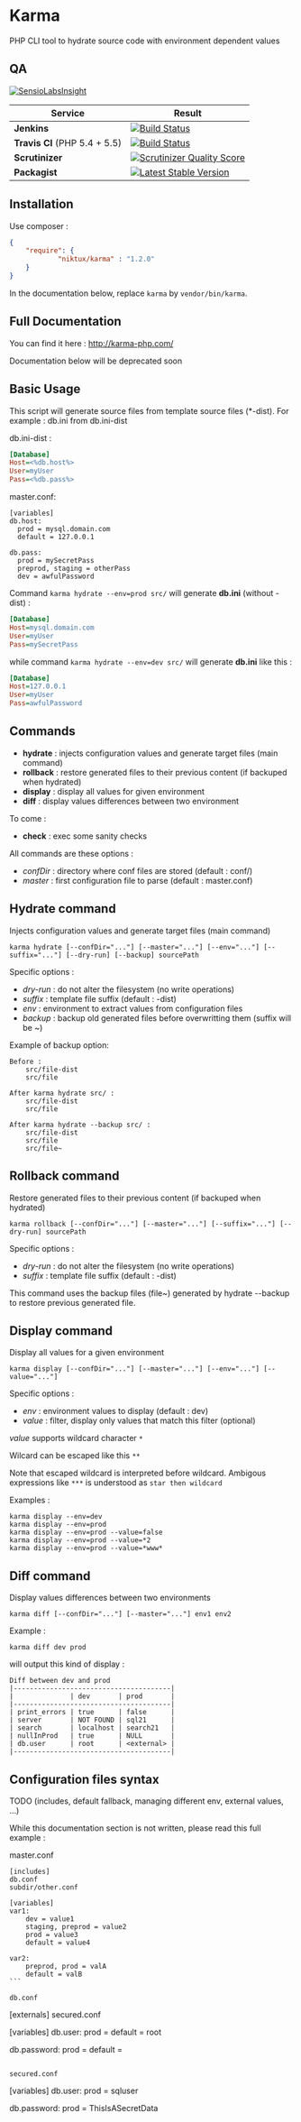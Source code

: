 Karma 
=====

PHP CLI tool to hydrate source code with environment dependent values 


QA
--

[![SensioLabsInsight](https://insight.sensiolabs.com/projects/94083ab1-1613-46c1-b380-ec575926ae39/big.png)](https://insight.sensiolabs.com/projects/94083ab1-1613-46c1-b380-ec575926ae39)

Service | Result
--- | ---
**Jenkins** | [![Build Status](http://jenkins.deboo.fr/job/Karma/badge/icon)](http://jenkins.deboo.fr/job/Karma/)
**Travis CI** (PHP 5.4 + 5.5) | [![Build Status](https://travis-ci.org/Niktux/karma.png?branch=master)](https://travis-ci.org/Niktux/karma)
**Scrutinizer** | [![Scrutinizer Quality Score](https://scrutinizer-ci.com/g/Niktux/karma/badges/quality-score.png?s=595d09c72316b5e706c3f78fb00807bc6b1515f1)](https://scrutinizer-ci.com/g/Niktux/karma/)
**Packagist** | [![Latest Stable Version](https://poser.pugx.org/niktux/karma/v/stable.png)](https://packagist.org/packages/niktux/karma)

Installation
------------
Use composer :
```json
{
    "require": {
		    "niktux/karma" : "1.2.0"
    }
}
```
In the documentation below, replace ```karma``` by ```vendor/bin/karma```.

Full Documentation
------------------
You can find it here : http://karma-php.com/

Documentation below will be deprecated soon


Basic Usage 
-----------
This script will generate source files from template source files (*-dist).
For example : db.ini from db.ini-dist

db.ini-dist :
```ini
[Database]
Host=<%db.host%>
User=myUser
Pass=<%db.pass%>
```
master.conf:
```
[variables]
db.host:
  prod = mysql.domain.com
  default = 127.0.0.1
  
db.pass:
  prod = mySecretPass
  preprod, staging = otherPass
  dev = awfulPassword
```

Command ```karma hydrate --env=prod src/``` will generate **db.ini** (without -dist) :

```ini
[Database]
Host=mysql.domain.com
User=myUser
Pass=mySecretPass
```

while command ```karma hydrate --env=dev src/``` will generate **db.ini** like this :

```ini
[Database]
Host=127.0.0.1
User=myUser
Pass=awfulPassword
```

Commands
--------

* **hydrate** : injects configuration values and generate target files (main command)
* **rollback** : restore generated files to their previous content (if backuped when hydrated)
* **display** : display all values for given environment
* **diff** : display values differences between two environment

To come : 
* **check** : exec some sanity checks

All commands are these options : 
* *confDir* : directory where conf files are stored (default : conf/)
* *master* : first configuration file to parse (default : master.conf)

Hydrate command
---------------
Injects configuration values and generate target files (main command)
```
karma hydrate [--confDir="..."] [--master="..."] [--env="..."] [--suffix="..."] [--dry-run] [--backup] sourcePath
```

Specific options :
* *dry-run* : do not alter the filesystem (no write operations)
* *suffix* : template file suffix (default : -dist)
* *env* : environment to extract values from configuration files
* *backup* : backup old generated files before overwritting them (suffix will be ~)
 
Example of backup option:
```
Before :
    src/file-dist
    src/file

After karma hydrate src/ :
    src/file-dist
    src/file
    
After karma hydrate --backup src/ :    
    src/file-dist
    src/file
    src/file~
```

Rollback command
----------------
Restore generated files to their previous content (if backuped when hydrated)
```
karma rollback [--confDir="..."] [--master="..."] [--suffix="..."] [--dry-run] sourcePath
```

Specific options :
* *dry-run* : do not alter the filesystem (no write operations)
* *suffix* : template file suffix (default : -dist)

This command uses the backup files (file~) generated by hydrate --backup to restore previous generated file.



Display command
---------------
Display all values for a given environment

```
karma display [--confDir="..."] [--master="..."] [--env="..."] [--value="..."]
```

Specific options :
* *env* : environment values to display (default : dev)
* *value* : filter, display only values that match this filter (optional)

*value* supports wildcard character ```*``` 

Wilcard can be escaped like this ```**```

Note that escaped wildcard is interpreted before wildcard. Ambigous expressions like ```***``` is understood as ```star then wildcard```

Examples : 
```
karma display --env=dev
karma display --env=prod
karma display --env=prod --value=false
karma display --env=prod --value=*2
karma display --env=prod --value=*www*
```

Diff command
------------
Display values differences between two environments

```
karma diff [--confDir="..."] [--master="..."] env1 env2
```


Example : 
```
karma diff dev prod
```

will output this kind of display :

```
Diff between dev and prod
|---------------------------------------|
|              | dev       | prod       |
|---------------------------------------|
| print_errors | true      | false      |
| server       | NOT FOUND | sql21      |
| search       | localhost | search21   |
| nullInProd   | true      | NULL       |
| db.user      | root      | <external> |
|---------------------------------------|
```

Configuration files syntax
--------------------------
TODO
(includes, default fallback, managing different env, external values, ...)

While this documentation section is not written, please read this full example : 

master.conf
````
[includes]
db.conf
subdir/other.conf

[variables]
var1:
    dev = value1
    staging, preprod = value2
    prod = value3
    default = value4
    
var2:
    preprod, prod = valA
    default = valB
```

db.conf
````
[externals]
secured.conf

[variables]
db.user:
    prod = <external>
    default = root
    
db.password:
    prod = <external>
    default = 
```

secured.conf
````
[variables]
db.user:
    prod = sqluser

db.password:
    prod = ThisIsASecretData
```



